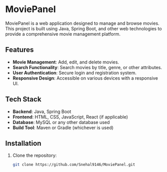 # MoviePanel

MoviePanel is a web application designed to manage and browse movies. This project is built using Java, Spring Boot, and other web technologies to provide a comprehensive movie management platform.

## Features

- **Movie Management**: Add, edit, and delete movies.
- **Search Functionality**: Search movies by title, genre, or other attributes.
- **User Authentication**: Secure login and registration system.
- **Responsive Design**: Accessible on various devices with a responsive UI.

## Tech Stack

- **Backend**: Java, Spring Boot
- **Frontend**: HTML, CSS, JavaScript, React (if applicable)
- **Database**: MySQL or any other database used
- **Build Tool**: Maven or Gradle (whichever is used)

## Installation

1. Clone the repository:
   ```bash
   git clone https://github.com/Snehal9146/MoviePanel.git

